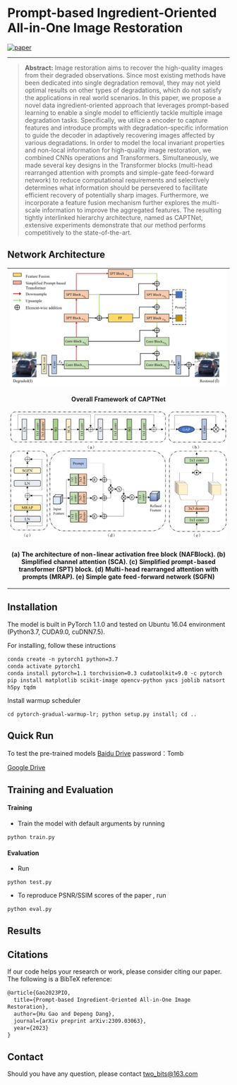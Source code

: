 

# Prompt-based Ingredient-Oriented All-in-One Image Restoration

[![paper](https://img.shields.io/badge/arXiv-Paper-brightgreen)](https://arxiv.org/abs/2309.03063)
<hr />


> **Abstract:** Image restoration aims to recover the high-quality images from their degraded observations. Since most existing methods have been dedicated into single degradation removal, they may not yield optimal results on other types of degradations, which do not satisfy the applications in real world scenarios. In this paper, we propose a novel data ingredient-oriented approach that leverages prompt-based learning to enable a single model to efficiently tackle multiple image degradation tasks. Specifically, we utilize a encoder to capture features and introduce  prompts with degradation-specific information to guide the decoder in adaptively recovering images affected by various degradations. In order to model the local invariant properties and non-local information for high-quality image restoration, we combined CNNs operations and Transformers. Simultaneously, we made several key designs in the Transformer blocks (multi-head rearranged attention with prompts and simple-gate feed-forward network) to reduce computational requirements and selectively determines what information should be persevered to facilitate efficient recovery of potentially sharp images. Furthermore, we incorporate a feature fusion mechanism further explores the multi-scale information  to improve the aggregated features. The resulting tightly interlinked hierarchy architecture, named as CAPTNet, extensive experiments demonstrate that our method performs competitively to the  state-of-the-art.

## Network Architecture

<table>
  <tr>
    <td align="center"> <img  src = "./network.jpg" width="500"> </td>
  </tr>
  <tr>
    <td><p align="center"><b>Overall Framework of CAPTNet</b></p></td>
  </tr>
    <tr>
    <td align="center"> <img   src = "./component.jpg" width="500"> </td>
  </tr>
  <tr>
    <td><p align="center"><b>(a) The architecture of non-linear activation free block (NAFBlock). (b) Simplified channel attention (SCA). (c) Simplified prompt-based transformer (SPT) block. (d) Multi-head rearranged attention with prompts (MRAP).  (e) Simple gate feed-forward network (SGFN)</b></p></td>
</table>


## Installation
The model is built in PyTorch 1.1.0 and tested on Ubuntu 16.04 environment (Python3.7, CUDA9.0, cuDNN7.5).

For installing, follow these intructions
```
conda create -n pytorch1 python=3.7
conda activate pytorch1
conda install pytorch=1.1 torchvision=0.3 cudatoolkit=9.0 -c pytorch
pip install matplotlib scikit-image opencv-python yacs joblib natsort h5py tqdm
```

Install warmup scheduler

```
cd pytorch-gradual-warmup-lr; python setup.py install; cd ..
```

## Quick Run

To test the pre-trained models [Baidu Drive](https://pan.baidu.com/s/1tPh4vtmewpZDEAEerwz9HA ) password：Tomb

[Google Drive](https://drive.google.com/drive/folders/1aVF6aKCfCx1g7rEiFcpBYjisLrr674F4?usp=sharing)



## Training and Evaluation

#### Training 

- Train the model with default arguments by running

```
python train.py
```

#### Evaluation 
- Run
```
python test.py 
```

- To reproduce PSNR/SSIM scores of the paper , run 

```
python eval.py 
```

## Results

<!--
<details>
  <summary> <strong>Image Deblurring</strong> (click to expand) </summary>
<table>
  <tr>
    <td> <img src = "./fig/derain.png" width="450"> </td>
  </tr>
  <tr>
    <td><p align="center"><b>Deblurring on GoPro and HIDE Datasets.</b></p></td>
  </tr>
</table></details>

<details>
  <summary> <strong>Image Deraining</strong> (click to expand) </summary>
<img src = "./fig/deblur.png" width="900"></details>
-->
 
## Citations
If our code helps your research or work, please consider citing our paper.
The following is a BibTeX reference:

```
@article{Gao2023PIO,
  title={Prompt-based Ingredient-Oriented All-in-One Image Restoration},
  author={Hu Gao and Depeng Dang},
  journal={arXiv preprint arXiv:2309.03063},
  year={2023}
}
```


## Contact
Should you have any question, please contact two_bits@163.com

